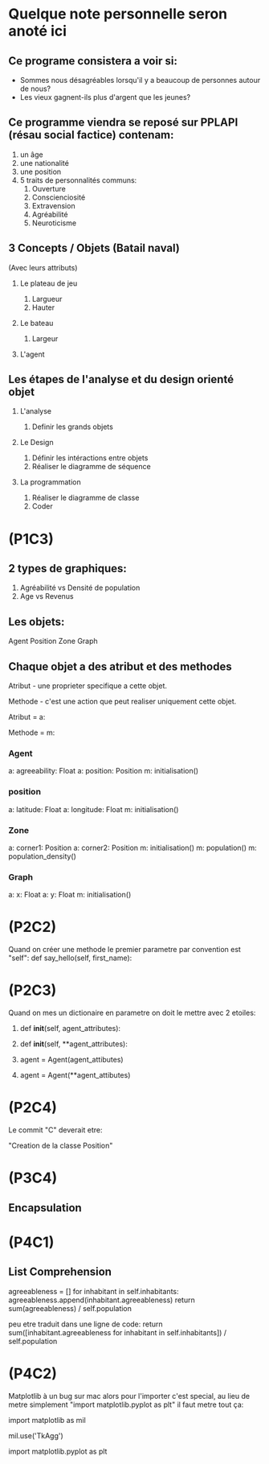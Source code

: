 # Quelque note personnelle seron anoté ici

## Ce programe consistera a voir si:

- Sommes nous désagréables lorsqu'il y a beaucoup de personnes autour de nous?
- Les vieux gagnent-ils plus d'argent que les jeunes?

## Ce programme viendra se reposé sur PPLAPI (résau social factice) contenam:

1. un âge
2. une nationalité
3. une position
4. 5 traits de personnalités communs:
    1. Ouverture
    2. Conscienciosité
    3. Extravension
    4. Agréabilité
    5. Neuroticisme

## 3 Concepts / Objets (Batail naval)
(Avec leurs attributs)

1. Le plateau de jeu
    1. Largueur
    2. Hauter

2. Le bateau
    1. Largeur

3. L'agent

## Les étapes de l'analyse et du design orienté objet

1. L'analyse
    1. Definir les grands objets

2. Le Design
    1. Définir les intéractions entre objets
    2. Réaliser le diagramme de séquence

3. La programmation
    1. Réaliser le diagramme de classe
    2. Coder

# (P1C3)

## 2 types de graphiques: 

1. Agréabilité vs Densité de population
2. Age vs Revenus

## Les objets:

Agent
Position
Zone
Graph

## Chaque objet a des atribut et des methodes

Atribut - une proprieter specifique a cette objet.

Methode - c'est une action que peut realiser uniquement cette objet.

Atribut = a:

Methode = m:

### Agent
a: agreeability: Float
a: position: Position
m: initialisation()

### position
a: latitude: Float
a: longitude: Float
m: initialisation()

### Zone
a: corner1: Position
a: corner2: Position
m: initialisation()
m: population()
m: population_density()

### Graph
a: x: Float
a: y: Float
m: initialisation()

# (P2C2)

Quand on créer une methode le premier parametre par convention est "self":
def say_hello(self, first_name):

# (P2C3)

Quand on mes un dictionaire en parametre on doit le mettre avec 2 etoiles:

1. def __init__(self, agent_attributes):
2. def __init__(self, **agent_attributes):

1. agent = Agent(agent_attibutes)
2. agent = Agent(**agent_attibutes)

# (P2C4)

Le commit "C" deverait etre:

"Creation de la classe Position"

# (P3C4)

## Encapsulation

# (P4C1)

## List Comprehension

agreeableness = []
for inhabitant in self.inhabitants:
    agreeableness.append(inhabitant.agreeableness)
return sum(agreeableness) / self.population

peu etre traduit dans une ligne de code:
return sum([inhabitant.agreeableness for inhabitant in self.inhabitants]) / self.population

# (P4C2)

Matplotlib à un bug sur mac alors pour l'importer c'est special, au lieu de metre simplement "import matplotlib.pyplot as plt" il faut metre tout ça:

import matplotlib as mil

mil.use('TkAgg')

import matplotlib.pyplot as plt